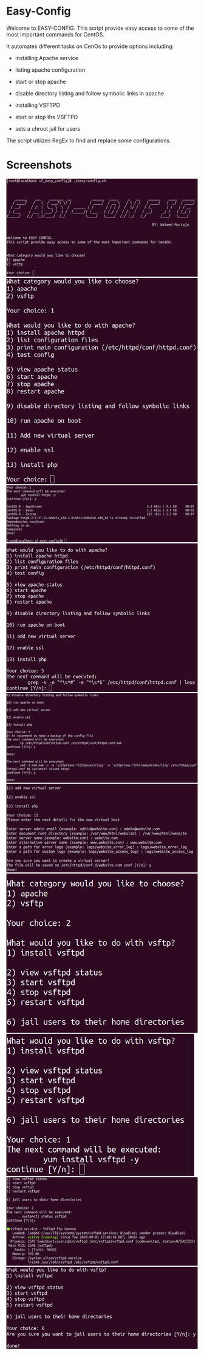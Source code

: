 # Easy-Config
Welcome to EASY-CONFIG.
This script provide easy access to some of the most important commands for CentOS.

It automates different tasks on CenOs to provide options including:
- installing Apache service
- listing apache configuration
- start or stop apache
- disable directory listing and follow symbolic links in apache

- installing VSFTPD
- start or stop the VSFTPD
- sets a chroot jail for users

The script utilizes RegEx to find and replace some configurations.

# Screenshots
![01 main.png](screenshots/01%20main.png)
![02 apache.png](screenshots/02%20apache.png)
![03 apache install.png](screenshots/03%20apache%20install.png)
![04 apache print main config.png](screenshots/04%20apache%20print%20main%20config.png)
![05 apache disable directory listing and symbolic links.png](screenshots/05%20apache%20disable%20directory%20listing%20and%20symbolic%20links.png)
![06 apache add new virtual server.png](screenshots/06%20apache%20add%20new%20virtual%20server.png)
![07 vsftp.png](screenshots/07%20vsftp.png)
![08 vsftp install.png](screenshots/08%20vsftp%20install.png)
![09 vsftp status.png](screenshots/09%20vsftp%20status.png)
![10 vsftp chroot jail.png](screenshots/10%20vsftp%20chroot%20jail.png)
